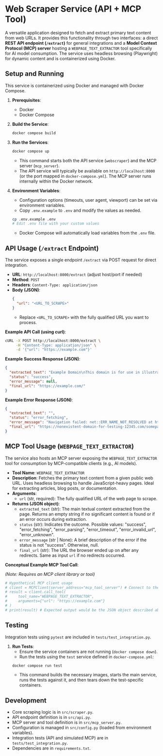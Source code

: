 # Web Scraper Service (API + MCP Tool)

A versatile application designed to fetch and extract primary text content from web URLs. It provides this functionality through two interfaces: a direct **REST API endpoint (`/extract`)** for general integrations and a **Model Context Protocol (MCP) server** hosting a `WEBPAGE_TEXT_EXTRACTOR` tool specifically for AI model consumption. The service uses headless browsing (Playwright) for dynamic content and is containerized using Docker.

## Setup and Running

This service is containerized using Docker and managed with Docker Compose.

1.  **Prerequisites**:
    *   Docker
    *   Docker Compose

2.  **Build the Service**:
    ```bash
    docker compose build
    ```

3.  **Run the Services**:
    ```bash
    docker compose up
    ```
    *   This command starts both the API service (`webscraper`) and the MCP server (`mcp_server`).
    *   The API service will typically be available on `http://localhost:8000` (or the port mapped in `docker-compose.yml`). The MCP server runs internally within the Docker network.

4.  **Environment Variables**:
    *   Configuration options (timeouts, user agent, viewport) can be set via environment variables.
    *   Copy `.env.example` to `.env` and modify the values as needed.
    ```bash
    cp .env.example .env
    # Edit .env file with your custom values
    ```
    *   Docker Compose will automatically load variables from the `.env` file.

## API Usage (`/extract` Endpoint)

The service exposes a single endpoint `/extract` via POST request for direct integration.

*   **URL**: `http://localhost:8000/extract` (adjust host/port if needed)
*   **Method**: `POST`
*   **Headers**: `Content-Type: application/json`
*   **Body (JSON)**:
    ```json
    {
      "url": "<URL_TO_SCRAPE>"
    }
    ```
    *   Replace `<URL_TO_SCRAPE>` with the fully qualified URL you want to process.

**Example API Call (using curl)**:

```bash
cURL -X POST http://localhost:8000/extract \
     -H "Content-Type: application/json" \
     -d '{"url": "https://example.com"}'
```

**Example Success Response (JSON)**:

```json
{
  "extracted_text": "Example Domain\nThis domain is for use in illustrative examples in documents...",
  "status": "success",
  "error_message": null,
  "final_url": "https://example.com/"
}
```

**Example Error Response (JSON)**:

```json
{
  "extracted_text": "",
  "status": "error_fetching",
  "error_message": "Navigation failed: net::ERR_NAME_NOT_RESOLVED at https://nonexistent-domain-for-testing-12345.com/somepage",
  "final_url": "https://nonexistent-domain-for-testing-12345.com/somepage"
}
```

## MCP Tool Usage (`WEBPAGE_TEXT_EXTRACTOR`)

The service also hosts an MCP server exposing the `WEBPAGE_TEXT_EXTRACTOR` tool for consumption by MCP-compatible clients (e.g., AI models).

*   **Tool Name**: `WEBPAGE_TEXT_EXTRACTOR`
*   **Description**: Fetches the primary text content from a given public web URL. Uses headless browsing to handle JavaScript-heavy pages. Ideal for extracting articles, blog posts, or documentation.
*   **Arguments**:
    *   `url` (str, required): The fully qualified URL of the web page to scrape.
*   **Returns (JSON object)**:
    *   `extracted_text` (str): The main textual content extracted from the page. Returns an empty string if no significant content is found or if an error occurs during extraction.
    *   `status` (str): Indicates the outcome. Possible values: "success", "error_fetching", "error_parsing", "error_timeout", "error_invalid_url", "error_unknown".
    *   `error_message` (str | None): A brief description of the error if the status is not "success". Otherwise, null.
    *   `final_url` (str): The URL the browser ended up on after any redirects. Same as input `url` if no redirects occurred.

**Conceptual Example MCP Tool Call**:

*(Note: Requires an MCP client library or tool)*

```python
# Hypothetical MCP client usage
# client = MCPClient(server_address="mcp_tool_server") # Connect to the server (name resolution depends on client context)
# result = client.call_tool(
#     tool_name="WEBPAGE_TEXT_EXTRACTOR",
#     arguments={"url": "https://example.com"}
# )
# print(result) # Expected output would be the JSON object described above
```

## Testing

Integration tests using `pytest` are included in `tests/test_integration.py`.

1.  **Run Tests**:
    *   Ensure the service containers are not running (`docker compose down`).
    *   Run the tests using the `test` service defined in `docker-compose.yml`:
    ```bash
    docker compose run test
    ```
    *   This command builds the necessary images, starts the main service, runs the tests against it, and then tears down the test-specific containers.

## Development

*   Core scraping logic is in `src/scraper.py`.
*   API endpoint definition is in `src/api.py`.
*   MCP server and tool definition is in `src/mcp_server.py`.
*   Configuration is managed in `src/config.py` (loaded from environment variables).
*   Integration tests (API and simulated MCP) are in `tests/test_integration.py`.
*   Dependencies are in `requirements.txt`. 